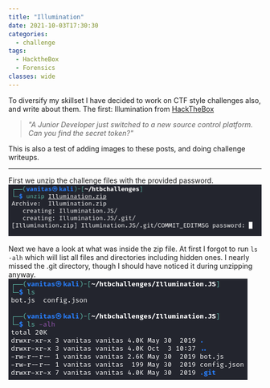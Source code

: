 ```yaml
---
title: "Illumination"
date: 2021-10-03T17:30:30
categories:
  - challenge
tags:
  - HacktheBox
  - Forensics
classes: wide
---
```

To diversify my skillset I have decided to work on CTF style challenges also, and write about them. The first: Illumination from [HackTheBox](https://app.hackthebox.eu/challenges/illumination)

>*"A Junior Developer just switched to a new source control platform. Can you find the secret token?"*

This is also a test of adding images to these posts, and doing challenge writeups.

---

First we unzip the challenge files with the provided password. 
![First we unzip!](https://github.com/MosesKonsue/MosesKonsue.github.io/blob/master/assets/images/illumination/illu1.PNG "Unzipping the challenge files.")

Next we have a look at what was inside the zip file. At first I forgot to run `ls -alh` which will list all files and directories including hidden ones. I nearly missed the .git directory, though I should have noticed it during unzipping anyway.
![What do we have?](https://github.com/MosesKonsue/MosesKonsue.github.io/blob/master/assets/images/illumination/illu2.PNG "What do we have?")
